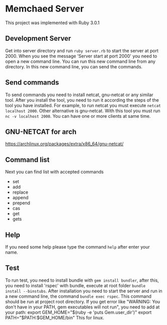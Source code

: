 # Memchaed Server
This project was implemented with Ruby 3.0.1


## Development Server
Get into server directory and run `ruby server.rb` to start the server at port 2000.
When you see the message 'Server start at port 2000' you need to open a new command line. You can run this new command line from any directory.
In this new command line, you can send the commands.

## Send commands
To send commands you need to install netcat, gnu-netcat or any similar tool. After you install the tool, you need to run it according the steps of the tool you have installed. For example, to run netcat you must execute `netcat localhost 2000`. Other alternative is gnu-netcat. With this tool you must run `nc -v localhost 2000`.
You can have  one or more clients at same time.

## GNU-NETCAT for arch
https://archlinux.org/packages/extra/x86_64/gnu-netcat/

## Command list
Next you can find list with accepted commands
* set
* add
* replace
* append
* prepend
* cas
* get
* gets

## Help
If you need some help please type the command `help` after enter your name.
## Test
To run test, you need to install bundle with `gem install bundler`, after this, you need to install 'rspec' with bundle, execute at root folder `bundle install --binstubs`. After installation you need to start the server and run in a new command line, the command `bundle exec rspec`.
This command should be run at project root directory.
If you get error like "WARNING: You don't have <a directory> in your PATH, gem executables will not run", you need to add at your path: 
export GEM_HOME="$(ruby -e 'puts Gem.user_dir')"
export PATH="$PATH:$GEM_HOME/bin"
This for linux.